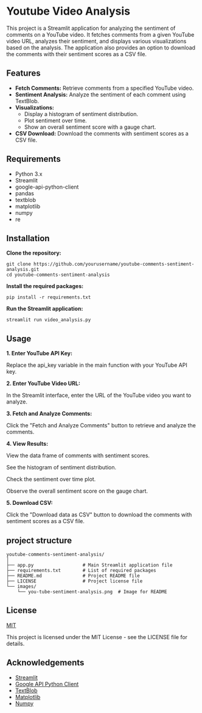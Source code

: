 

# Youtube Video Analysis

This project is a Streamlit application for analyzing the sentiment of comments on a YouTube video. It fetches comments from a given YouTube video URL, analyzes their sentiment, and displays various visualizations based on the analysis. The application also provides an option to download the comments with their sentiment scores as a CSV file.

## Features

- **Fetch Comments:** Retrieve comments from a specified YouTube video.
- **Sentiment Analysis:** Analyze the sentiment of each comment using TextBlob.
- **Visualizations:**
  - Display a histogram of sentiment distribution.
  - Plot sentiment over time.
  - Show an overall sentiment score with a gauge chart.
- **CSV Download:** Download the comments with sentiment scores as a CSV file.

## Requirements

- Python 3.x
- Streamlit
- google-api-python-client
- pandas
- textblob
- matplotlib
- numpy
- re

## Installation

**Clone the repository:**

```
git clone https://github.com/yourusername/youtube-comments-sentiment-analysis.git
cd youtube-comments-sentiment-analysis
```
**Install the required packages:**

```
pip install -r requirements.txt
```

**Run the Streamlit application:**

```
streamlit run video_analysis.py
```

## Usage


**1. Enter YouTube API Key:**

Replace the api_key variable in the main function with your YouTube API key.

**2. Enter YouTube Video URL:**

In the Streamlit interface, enter the URL of the YouTube video you want to analyze.

**3. Fetch and Analyze Comments:**

Click the "Fetch and Analyze Comments" button to retrieve and analyze the comments.

**4. View Results:**

View the data frame of comments with sentiment scores.

See the histogram of sentiment distribution.

Check the sentiment over time plot.

Observe the overall sentiment score on the gauge chart.

**5. Download CSV:**

Click the "Download data as CSV" button to download the comments with sentiment scores as a CSV file.


## project structure

```
youtube-comments-sentiment-analysis/
│
├── app.py                  # Main Streamlit application file
├── requirements.txt        # List of required packages
├── README.md               # Project README file
├── LICENSE                 # Project license file
└── images/
    └── you-tube-sentiment-analysis.png  # Image for README
```
## License

[MIT](https://choosealicense.com/licenses/mit/)

This project is licensed under the MIT License - see the LICENSE file for details.
## Acknowledgements

 - [Streamlit](https://streamlit.io/)
 - [Google API Python Client](https://github.com/googleapis/google-api-python-client)
 - [TextBlob](https://textblob.readthedocs.io/en/dev/)
  - [Matplotlib](https://matplotlib.org/) 
  - [Numpy](https://numpy.org/)

